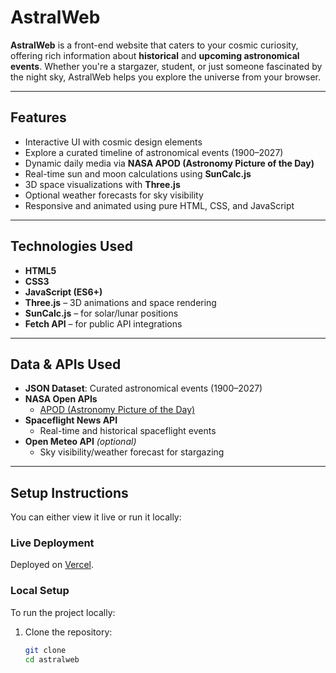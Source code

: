 # AstralWeb

**AstralWeb** is a front-end website that caters to your cosmic curiosity, offering rich information about **historical** and **upcoming astronomical events**. Whether you're a stargazer, student, or just someone fascinated by the night sky, AstralWeb helps you explore the universe from your browser.

---

## Features

- Interactive UI with cosmic design elements
- Explore a curated timeline of astronomical events (1900–2027)
- Dynamic daily media via **NASA APOD (Astronomy Picture of the Day)**
- Real-time sun and moon calculations using **SunCalc.js**
- 3D space visualizations with **Three.js**
- Optional weather forecasts for sky visibility
- Responsive and animated using pure HTML, CSS, and JavaScript

---

## Technologies Used

- **HTML5**
- **CSS3**
- **JavaScript (ES6+)**
- **Three.js** – 3D animations and space rendering
- **SunCalc.js** – for solar/lunar positions
- **Fetch API** – for public API integrations

---

## Data & APIs Used

- **JSON Dataset**: Curated astronomical events (1900–2027)
- **NASA Open APIs**
  - [APOD (Astronomy Picture of the Day)](https://api.nasa.gov/)
- **Spaceflight News API**
  - Real-time and historical spaceflight events
- **Open Meteo API** *(optional)*
  - Sky visibility/weather forecast for stargazing

---

## Setup Instructions

You can either view it live or run it locally:

### Live Deployment

Deployed on [Vercel](https://astronow-two.vercel.app/).

###  Local Setup

To run the project locally:

1. Clone the repository:
   ```bash
   git clone 
   cd astralweb

